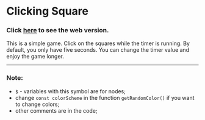 # Clicking Square

<h3>
Click <a href="https://repinnick.github.io/clicking-square/" target="_blank">here</a> to see the web version.</h3>
<p>This is a simple game. Click on the squares while the timer is running. By default, you only have five seconds. You can change the timer value and enjoy the game longer.</p>
<hr>
<h3>Note: </h3>
<ul>
    <li><code>$</code> - variables with this symbol are for nodes;</li>
    <li>change <code>const colorScheme</code> in the function <code>getRandomColor()</code> if you want to change colors;</li>
    <li>other comments are in the code;</li>
</ul>
